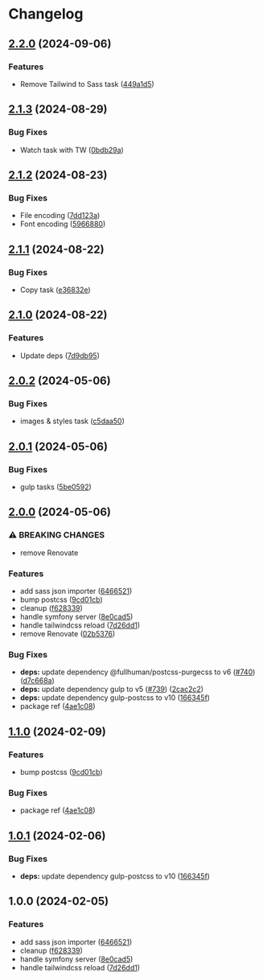 # Changelog

## [2.2.0](https://github.com/nlemoine/gulp-tasks/compare/v2.1.3...v2.2.0) (2024-09-06)


### Features

* Remove Tailwind to Sass task ([449a1d5](https://github.com/nlemoine/gulp-tasks/commit/449a1d5f045fa6c36ae92edbc255f47121d9c988))

## [2.1.3](https://github.com/nlemoine/gulp-tasks/compare/v2.1.2...v2.1.3) (2024-08-29)


### Bug Fixes

* Watch task with TW ([0bdb29a](https://github.com/nlemoine/gulp-tasks/commit/0bdb29a0a158ab68149580860625868eb486b719))

## [2.1.2](https://github.com/nlemoine/gulp-tasks/compare/v2.1.1...v2.1.2) (2024-08-23)


### Bug Fixes

* File encoding ([7dd123a](https://github.com/nlemoine/gulp-tasks/commit/7dd123aa1b2a5d09a6d3e7cb34bdebec5a1fbb1b))
* Font encoding ([5966880](https://github.com/nlemoine/gulp-tasks/commit/5966880ac6109ad25405836c0bbef80c73661a51))

## [2.1.1](https://github.com/nlemoine/gulp-tasks/compare/v2.1.0...v2.1.1) (2024-08-22)


### Bug Fixes

* Copy task ([e36832e](https://github.com/nlemoine/gulp-tasks/commit/e36832e5139911d5d2a77fe3823e2c494bf9f0b0))

## [2.1.0](https://github.com/nlemoine/gulp-tasks/compare/v2.0.2...v2.1.0) (2024-08-22)


### Features

* Update deps ([7d9db95](https://github.com/nlemoine/gulp-tasks/commit/7d9db953d471cd806009d825db87251a8842ba33))

## [2.0.2](https://github.com/nlemoine/gulp-tasks/compare/v2.0.1...v2.0.2) (2024-05-06)


### Bug Fixes

* images & styles task ([c5daa50](https://github.com/nlemoine/gulp-tasks/commit/c5daa501aa9d7cb1d55edc40ff7bc2417efbd4d5))

## [2.0.1](https://github.com/nlemoine/gulp-tasks/compare/v2.0.0...v2.0.1) (2024-05-06)


### Bug Fixes

* gulp tasks ([5be0592](https://github.com/nlemoine/gulp-tasks/commit/5be0592a9a8e882b250a9809fbb0b11410b1260f))

## [2.0.0](https://github.com/nlemoine/gulp-tasks/compare/v1.1.0...v2.0.0) (2024-05-06)


### ⚠ BREAKING CHANGES

* remove Renovate

### Features

* add sass json importer ([6466521](https://github.com/nlemoine/gulp-tasks/commit/64665214da85bcb8e8a8ddfef524d6391fe0012d))
* bump postcss ([9cd01cb](https://github.com/nlemoine/gulp-tasks/commit/9cd01cbe8a01806a29f7e96c7ec04a09cc5ed297))
* cleanup ([f628339](https://github.com/nlemoine/gulp-tasks/commit/f628339fa20167bac969f83c7d940158d8c70df0))
* handle symfony server ([8e0cad5](https://github.com/nlemoine/gulp-tasks/commit/8e0cad558666d947f4c8e5fb91479e2007a47255))
* handle tailwindcss reload ([7d26dd1](https://github.com/nlemoine/gulp-tasks/commit/7d26dd137ab538f96835a7826cfe3d441e6d6d74))
* remove Renovate ([02b5376](https://github.com/nlemoine/gulp-tasks/commit/02b5376b0069dcb96991171834bfae0af404978f))


### Bug Fixes

* **deps:** update dependency @fullhuman/postcss-purgecss to v6 ([#740](https://github.com/nlemoine/gulp-tasks/issues/740)) ([d7c668a](https://github.com/nlemoine/gulp-tasks/commit/d7c668a798efb78c9c0fa718a6294e3cab3eaa43))
* **deps:** update dependency gulp to v5 ([#739](https://github.com/nlemoine/gulp-tasks/issues/739)) ([2cac2c2](https://github.com/nlemoine/gulp-tasks/commit/2cac2c29e67ec7da99848b8d93861444d64ad3b8))
* **deps:** update dependency gulp-postcss to v10 ([166345f](https://github.com/nlemoine/gulp-tasks/commit/166345f91e015a5b81b0dcefdafa803425c38901))
* package ref ([4ae1c08](https://github.com/nlemoine/gulp-tasks/commit/4ae1c0855fa7dd99800fa21b103dfa0c2778b90a))

## [1.1.0](https://github.com/nlemoine/gulp-tasks/compare/v1.0.1...v1.1.0) (2024-02-09)


### Features

* bump postcss ([9cd01cb](https://github.com/nlemoine/gulp-tasks/commit/9cd01cbe8a01806a29f7e96c7ec04a09cc5ed297))


### Bug Fixes

* package ref ([4ae1c08](https://github.com/nlemoine/gulp-tasks/commit/4ae1c0855fa7dd99800fa21b103dfa0c2778b90a))

## [1.0.1](https://github.com/nlemoine/gulp-tasks/compare/v1.0.0...v1.0.1) (2024-02-06)


### Bug Fixes

* **deps:** update dependency gulp-postcss to v10 ([166345f](https://github.com/nlemoine/gulp-tasks/commit/166345f91e015a5b81b0dcefdafa803425c38901))

## 1.0.0 (2024-02-05)


### Features

* add sass json importer ([6466521](https://github.com/nlemoine/gulp-tasks/commit/64665214da85bcb8e8a8ddfef524d6391fe0012d))
* cleanup ([f628339](https://github.com/nlemoine/gulp-tasks/commit/f628339fa20167bac969f83c7d940158d8c70df0))
* handle symfony server ([8e0cad5](https://github.com/nlemoine/gulp-tasks/commit/8e0cad558666d947f4c8e5fb91479e2007a47255))
* handle tailwindcss reload ([7d26dd1](https://github.com/nlemoine/gulp-tasks/commit/7d26dd137ab538f96835a7826cfe3d441e6d6d74))

